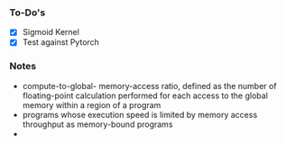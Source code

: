 ### To-Do's
- [x] Sigmoid Kernel
- [x] Test against Pytorch

### Notes
* compute-to-global- memory-access ratio, defined as the number of floating-point calculation performed for each access to the global memory within a region of a program
* programs whose execution speed is limited by memory access throughput as memory-bound programs
* 
